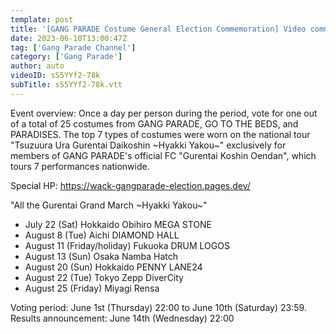 ```yaml
---
template: post
title: '[GANG PARADE Costume General Election Commemoration] Video commentary on past costumes by GANG PARADE members'
date: 2023-06-10T13:00:47Z
tag: ['Gang Parade Channel']
category: ['Gang Parade']
author: auto 
videoID: sS5YYf2-78k
subTitle: sS5YYf2-78k.vtt
---
```

Event overview: Once a day per person during the period, vote for one out of a total of 25 costumes from GANG PARADE, GO TO THE BEDS, and PARADISES. The top 7 types of costumes were worn on the national tour "Tsuzuura Ura Gurentai Daikoshin ~Hyakki Yakou~" exclusively for members of GANG PARADE's official FC "Gurentai Koshin Oendan", which tours 7 performances nationwide.

Special HP: https://wack-gangparade-election.pages.dev/
 
"All the Gurentai Grand March ~Hyakki Yakou~"

- July 22 (Sat) Hokkaido Obihiro MEGA STONE
- August 8 (Tue) Aichi DIAMOND HALL
- August 11 (Friday/holiday) Fukuoka DRUM LOGOS
- August 13 (Sun) Osaka Namba Hatch
- August 20 (Sun) Hokkaido PENNY LANE24
- August 22 (Tue) Tokyo Zepp DiverCity
- August 25 (Friday) Miyagi Rensa

Voting period: June 1st (Thursday) 22:00 to June 10th (Saturday) 23:59. Results announcement: June 14th (Wednesday) 22:00
